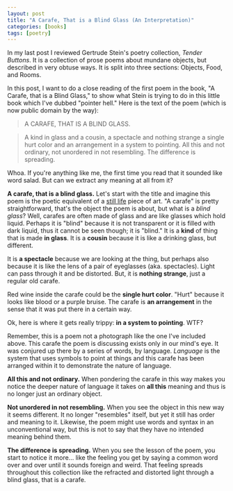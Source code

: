 ```yaml
---
layout: post
title: "A Carafe, That is a Blind Glass (An Interpretation)"
categories: [books]
tags: [poetry]
---
```

In my last post I reviewed Gertrude Stein's poetry collection, _Tender Buttons_. It is a collection of prose poems about mundane objects, but described in very obtuse ways. It is split into three sections: Objects, Food, and Rooms.

In this post, I want to do a close reading of the first poem in the book, "A Carafe, that is a Blind Glass," to show what Stein is trying to do in this little book which I've dubbed "pointer hell." Here is the text of the poem (which is now public domain by the way):

> A CARAFE, THAT IS A BLIND GLASS.

> A kind in glass and a cousin, a spectacle and nothing strange a single hurt color and an arrangement in a system to pointing. All this and not ordinary, not unordered in not resembling. The difference is spreading.

Whoa. If you're anything like me, the first time you read that it sounded like word salad. But can we extract any meaning at all from it?

**A carafe, that is a blind glass.** Let's start with the title and imagine this poem is the poetic equivalent of a [still life](https://en.wikipedia.org/wiki/Still_life) piece of art. "A carafe" is pretty straightforward, that's the object the poem is about, but what is a _blind glass_? Well, carafes are often made of glass and are like glasses which hold liquid. Perhaps it is "blind" because it is not transparent or it is filled with dark liquid, thus it cannot be seen though; it is "blind." It is a **kind** of thing that is made **in glass**. It is a **cousin** because it is like a drinking glass, but different.

It is **a spectacle** because we are looking at the thing, but perhaps also because it is like the lens of a pair of eyeglasses (aka. spectacles). Light can pass through it and be distorted. But, it is **nothing strange**, just a regular old carafe.

Red wine inside the carafe could be the **single hurt color**. "Hurt" because it looks like blood or a purple bruise. The carafe is **an arrangement** in the sense that it was put there in a certain way.

Ok, here is where it gets really trippy: **in a system to pointing**. WTF?

Remember, this is a poem not a photograph like the one I've included above. This carafe the poem is discussing exists only in our mind's eye. It was conjured up there by a series of words, by language. _Language_ is the system that uses symbols to point at things and this carafe has been arranged within it to demonstrate the nature of language.

**All this and not ordinary.** When pondering the carafe in this way makes you notice the deeper nature of language it takes on **all this** meaning and thus is no longer just an ordinary object.

**Not unordered in not resembling.** When you see the object in this new way it seems different. It no longer "resembles" itself, but yet it still has order and meaning to it. Likewise, the poem might use words and syntax in an unconventional way, but this is not to say that they have no intended meaning behind them.

**The difference is spreading.** When you see the lesson of the poem, you start to notice it more... like the feeling you get by saying a common word over and over until it sounds foreign and weird. That feeling spreads throughout this collection like the refracted and distorted light through a blind glass, that is a carafe.
